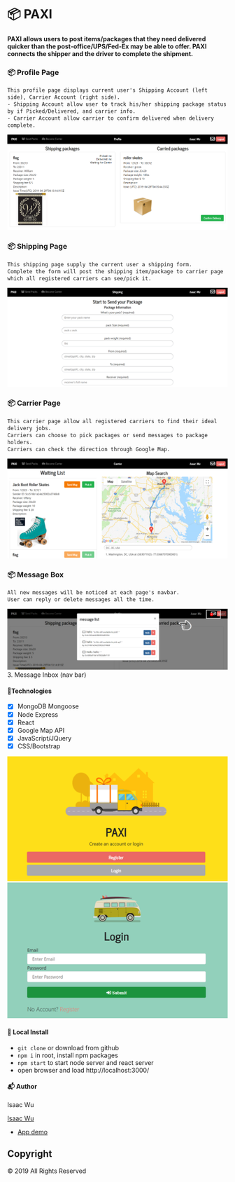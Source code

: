 # 📦 PAXI

#### PAXI allows users to post items/packages that they need delivered quicker than the post-office/UPS/Fed-Ex may be able to offer.  PAXI connects the shipper and the driver to complete the shipment. 

### 📦 Profile Page
```
This profile page displays current user's Shipping Account (left side), Carrier Account (right side).
- Shipping Account allow user to track his/her shipping package status by if Picked/Delivered, and carrier info.
- Carrier Account allow carrier to confirm delivered when delivery complete.
```
![concert](./client/public/Snipaste_2019-04-29_00-55-23.png)

### 📦 Shipping Page
```
This shipping page supply the current user a shipping form.
Complete the form will post the shipping item/package to carrier page which all registered carriers can see/pick it.
```
![concert](./client/public/Snipaste_2019-04-29_00-55-40.png)

### 📦 Carrier Page
```
This carrier page allow all registered carriers to find their ideal delivery jobs.
Carriers can choose to pick packages or send messages to package holders.
Carriers can check the direction through Google Map.
```
![concert](./client/public/Snipaste_2019-04-29_00-56-54.png)

### 📦 Message Box
```
All new messages will be noticed at each page's navbar.
User can reply or delete messages all the time.
```
![concert](./client/public/Snipaste_2019-04-29_01-12-54.png)
3. Message Inbox (nav bar)

#### 🚛Technologies
- [x] MongoDB Mongoose
- [x] Node Express
- [x] React
- [x] Google Map API
- [x] JavaScript/JQuery
- [x] CSS/Bootstrap

![concert](./client/public/Snipaste_2019-04-29_00-54-24.png)
![concert](./client/public/Snipaste_2019-04-29_00-54-39.png)

#### 🚛 Local Install

* `git clone` or download from github
* `npm i` in root, install npm packages
* `npm start` to start node server and react server
* open browser and load http://localhost:3000/

#### 📬 Author
Isaac Wu

[Isaac Wu](https://github.com/squall2046)
* [App demo](https://paxi-express.herokuapp.com/)

## Copyright
© 2019 All Rights Reserved
